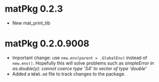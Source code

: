 # matPkg 0.2.3

- New mat_print_tib

# matPkg 0.2.0.9008

* Important change: use `new.env(parent = .GlobalEnv)` instead of `new.env()`. Hopefully this will solve problems such as *simpleError in as.double(y): cannot coerce type 'S4' to vector of type 'double'*
* Added a `NEWS.md` file to track changes to the package.
